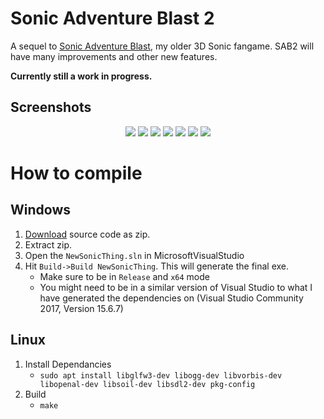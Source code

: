 # Sonic Adventure Blast 2

A sequel to [Sonic Adventure Blast](https://github.com/TurtleMan64/Sonic3DGamev3), my older 3D Sonic fangame. SAB2 will have many improvements and other new features. 

**Currently still a work in progress.**

## Screenshots

<p align="center">
  <img src="https://cdn.discordapp.com/attachments/480149390758248448/847292405686206514/pic6.png?raw=true">
  <img src="https://cdn.discordapp.com/attachments/480149390758248448/847292443522760734/pic1.png?raw=true">
  <img src="https://cdn.discordapp.com/attachments/480149390758248448/847292464083763210/pic3.png?raw=true">
  <img src="https://cdn.discordapp.com/attachments/480149390758248448/847292501710864404/pic4.png?raw=true">
  <img src="https://cdn.discordapp.com/attachments/480149390758248448/847292520970059796/pic2.png?raw=true">
  <img src="https://cdn.discordapp.com/attachments/480149390758248448/847292551823753216/pic5.png?raw=true">
  <img src="https://cdn.discordapp.com/attachments/480149390758248448/847292563336462415/pic7.png?raw=true">
</p>

# How to compile

## Windows

1. [Download](https://github.com/TurtleMan64/SAB2/archive/refs/heads/master.zip) source code as zip.
2. Extract zip.
3. Open the `NewSonicThing.sln` in MicrosoftVisualStudio
4. Hit `Build->Build NewSonicThing`. This will generate the final exe.
   * Make sure to be in `Release` and `x64` mode
   * You might need to be in a similar version of Visual Studio to what I have generated the dependencies on (Visual Studio Community 2017, Version 15.6.7)

## Linux

1. Install Dependancies
   * `sudo apt install libglfw3-dev libogg-dev libvorbis-dev libopenal-dev libsoil-dev libsdl2-dev pkg-config`
2. Build
   * `make`
